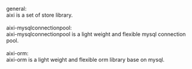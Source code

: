 general:</br>
aixi is a set of store library.</br>
</br>
aixi-mysqlconnectionpool:</br>
aixi-mysqlconnectionpool is a light weight and flexible mysql connection pool.</br>
</br>
aixi-orm:</br>
aixi-orm is a light weight and flexible orm library base on mysql.
